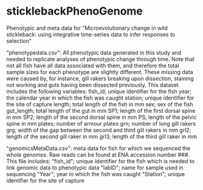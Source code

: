 # sticklebackPhenoGenome
Phenotypic and meta data for "Microevolutionary change in wild stickleback: using integrative time-series data to infer responses to selection"

"phenotypedata.csv": All phenotypic data generated in this study and needed to replicate analyses of phenotypic change through time. Note that not all fish have all data associated with them, and therefore the total sample sizes for each phenotype are slightly different. These missing data were caused by, for instance, gill rakers breaking upon dissection, staining not working and guts having been dissected previously. This dataset includes the following variables:
  fish_id; unique identifier for the fish
  year; the calendar year in which the fish was caught
  station; unique identifier for the site of capture
  length; total length of the fish in mm
  sex; sex of the fish
  gut_length; total length of the gut in mm
  SP1; length of the first dorsal spine in mm
  SP2; length of the second dorsal spine in mm
  PS; length of the pelvic spine in mm
  plates; number of armour plates
  grn; number of long gill rakers
  grg; width of the gap between the second and third gill rakers in mm
  grl2; length of the second gill raker in mm
  grl3; length of the third gill raker in mm

"genomicsMetaData.csv": meta data for fish for which we sequenced the whole genomes. Raw reads can be found at ENA accession number ###. This file includes:
  "fish_id"; unique identifier for the fish which is needed to link genomic data to phenotypic data
  "labID"; name for sample used in sequencing
  "Year"; year in which the fish was caught
  "Station"; unique identifier for the site of capture
